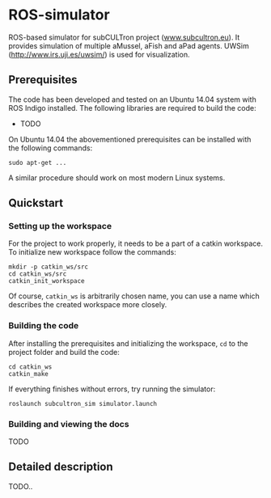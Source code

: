 # ROS-simulator

ROS-based simulator for subCULTron project (www.subcultron.eu). 
It provides simulation of multiple aMussel, aFish and aPad agents. UWSim (http://www.irs.uji.es/uwsim/) is used for visualization.

## Prerequisites

The code has been developed and tested on an Ubuntu 14.04 system with ROS Indigo installed. The following libraries are required to build the code:
<!--and the developer docs:-->

 * TODO
<!-- * doxygen -->

On Ubuntu 14.04 the abovementioned prerequisites can be installed with the following commands:
```
sudo apt-get ...
```

A similar procedure should work on most modern Linux systems. 

## Quickstart

### Setting up the workspace

For the project to work properly, it needs to be a part of a catkin workspace. To initialize new workspace follow the commands:
```
mkdir -p catkin_ws/src
cd catkin_ws/src
catkin_init_workspace
```

Of course, `catkin_ws` is arbitrarily chosen name, you can use a name which describes the created workspace more closely.

### Building the code

After installing the prerequisites and initializing the workspace, `cd` to the project folder and build the code:
```
cd catkin_ws
catkin_make
```

If everything finishes without errors, try running the simulator:
```
roslaunch subcultron_sim simulator.launch
```

### Building and viewing the docs

TODO
<!--From the project root (where `Doxyfile` is located), run:

```
doxygen
firefox doc/html/index.html &
```
-->

## Detailed description
 
TODO..
